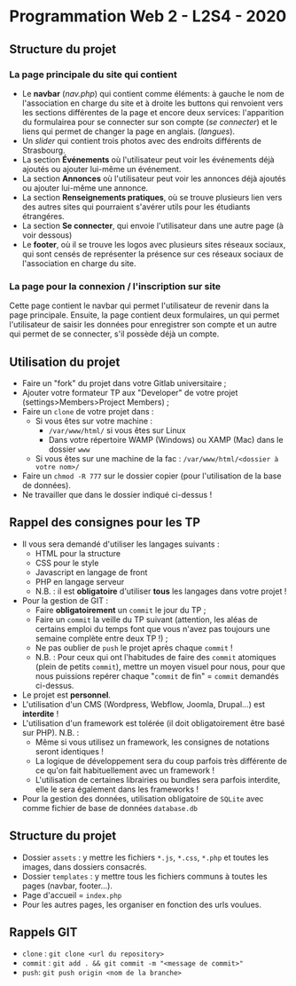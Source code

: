 # Programmation Web 2 - L2S4 - 2020

## Structure du projet
### La page principale du site qui contient
* Le **navbar** (*nav.php*) qui contient comme éléments: à gauche le nom de l'association en charge du site et à droite les buttons qui renvoient vers les sections différentes de la page et encore deux services: l'apparition du formulairea pour se connecter sur son compte (*se connecter*) et le liens qui permet de changer la page en anglais. (*langues*).
* Un *slider* qui contient trois photos avec des endroits différents de Strasbourg.
* La section **Événements** où l'utilisateur peut voir les événements déjà ajoutés ou ajouter lui-même un événement.
* La section **Annonces** où l'utilisateur peut voir les annonces déjà ajoutés ou ajouter lui-même une annonce. 
* La section **Renseignements pratiques**, où se trouve plusieurs lien vers des autres sites qui pourraient s'avérer utils pour les étudiants étrangéres.
* La section **Se connecter**, qui envoie l'utilisateur dans une autre page (à voir dessous)
* Le **footer**, où il se trouve les logos avec plusieurs sites réseaux sociaux, qui sont censés de représenter la présence sur ces réseaux sociaux de l'association en charge du site.

### La page pour la connexion / l'inscription sur site
Cette page contient le navbar qui permet l'utilisateur de revenir dans la page principale. Ensuite, la page contient deux formulaires, un qui permet l'utilisateur de saisir les données pour enregistrer son compte et un autre qui permet de se connecter, s'il possède déjà un compte. 

## Utilisation du projet

* Faire un "fork" du projet dans votre Gitlab universitaire ;
* Ajouter votre formateur TP aux "Developer" de votre projet (settings>Members>Project Members) ;
* Faire un `clone` de votre projet dans :
    * Si vous êtes sur votre machine :
        * `/var/www/html/` si vous êtes sur Linux
        * Dans votre répertoire WAMP (Windows) ou XAMP (Mac) dans le dossier `www`
    * Si vous êtes sur une machine de la fac : `/var/www/html/<dossier à votre nom>/`
* Faire un `chmod -R 777` sur le dossier copier (pour l'utilisation de la base de données).
* Ne travailler que dans le dossier indiqué ci-dessus !

## Rappel des consignes pour les TP

* Il vous sera demandé d'utiliser les langages suivants :
    * HTML pour la structure
    * CSS pour le style
    * Javascript en langage de front
    * PHP en langage serveur
    * N.B. : il est **obligatoire** d'utiliser **tous** les langages dans votre projet !
* Pour la gestion de GIT :
    * Faire **obligatoirement** un `commit` le jour du TP ;
    * Faire un `commit` la veille du TP suivant (attention, les aléas de certains emploi du temps font que vous n'avez pas toujours une semaine complète entre deux TP !) ;
    * Ne pas oublier de `push` le projet après chaque `commit` !
    * N.B. : Pour ceux qui ont l'habitudes de faire des `commit` atomiques (plein de petits `commit`), mettre un moyen visuel pour nous, pour que nous puissions repérer chaque "`commit` de fin" = `commit` demandés ci-dessus. 
* Le projet est **personnel**.
* L'utilisation d'un CMS (Wordpress, Webflow, Joomla, Drupal...) est **interdite** !
* L'utilisation d'un framework est tolérée (il doit obligatoirement être basé sur PHP). N.B. :
    * Même si vous utilisez un framework, les consignes de notations seront identiques !
    * La logique de développement sera du coup parfois très différente de ce qu'on fait habituellement avec un framework !
    * L'utilisation de certaines librairies ou bundles sera parfois interdite, elle le sera également dans les frameworks !
* Pour la gestion des données, utilisation obligatoire de `SQLite` avec comme fichier de base de données `database.db` 

## Structure du projet

* Dossier `assets` : y mettre les fichiers `*.js`, `*.css`, `*.php` et toutes les images, dans dossiers consacrés.
* Dossier `templates` : y mettre tous les fichiers communs à toutes les pages (navbar, footer...).
* Page d'accueil = `index.php`
* Pour les autres pages, les organiser en fonction des urls voulues.

## Rappels GIT

* `clone` : `git clone <url du repository>`
* `commit` : `git add . && git commit -m "<message de commit>"`
* `push`: `git push origin <nom de la branche>`
